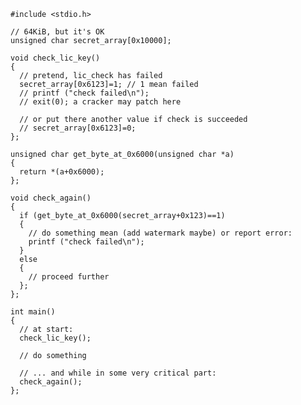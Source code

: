     #include <stdio.h>

    // 64KiB, but it's OK
    unsigned char secret_array[0x10000];

    void check_lic_key()
    {
      // pretend, lic_check has failed
      secret_array[0x6123]=1; // 1 mean failed
      // printf ("check failed\n");
      // exit(0); a cracker may patch here

      // or put there another value if check is succeeded
      // secret_array[0x6123]=0;
    };

    unsigned char get_byte_at_0x6000(unsigned char *a)
    {
      return *(a+0x6000);
    };

    void check_again()
    {
      if (get_byte_at_0x6000(secret_array+0x123)==1)
      {
        // do something mean (add watermark maybe) or report error:
        printf ("check failed\n");
      }
      else
      {
        // proceed further
      };
    };

    int main()
    {
      // at start:
      check_lic_key();

      // do something

      // ... and while in some very critical part:
      check_again();
    };
